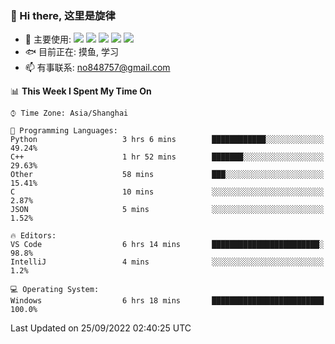 ### 👋 Hi there, 这里是旋律
- 🔭 主要使用: 
![](https://img.shields.io/badge/-Python-3e74a2?style=flat-square&logo=Python&logoColor=fff)
![](https://img.shields.io/badge/-Java-007396?mstyle=flat-square&logo=Java&logoColor=fff)
![](https://img.shields.io/badge/-Node.js-339933?style=flat-square&logo=Node.js&logoColor=fff)
![](https://img.shields.io/badge/-PostgreSQL-4169e1?style=flat-square&logo=PostgreSQL&logoColor=fff)
![](https://img.shields.io/badge/-VSCode-007acc?style=flat-square&logo=Visual-Studio-Code&logoColor=fff)
- 🐟 目前正在: 摸鱼, 学习
- 📫 有事联系: no848757@gmail.com

<!--START_SECTION:waka-->
📊 **This Week I Spent My Time On** 

```text
⌚︎ Time Zone: Asia/Shanghai

💬 Programming Languages: 
Python                   3 hrs 6 mins        ████████████░░░░░░░░░░░░░   49.24% 
C++                      1 hr 52 mins        ███████░░░░░░░░░░░░░░░░░░   29.63% 
Other                    58 mins             ███░░░░░░░░░░░░░░░░░░░░░░   15.41% 
C                        10 mins             ░░░░░░░░░░░░░░░░░░░░░░░░░   2.87% 
JSON                     5 mins              ░░░░░░░░░░░░░░░░░░░░░░░░░   1.52%

🔥 Editors: 
VS Code                  6 hrs 14 mins       ████████████████████████░   98.8% 
IntelliJ                 4 mins              ░░░░░░░░░░░░░░░░░░░░░░░░░   1.2%

💻 Operating System: 
Windows                  6 hrs 18 mins       █████████████████████████   100.0%

```


 Last Updated on 25/09/2022 02:40:25 UTC
<!--END_SECTION:waka-->
